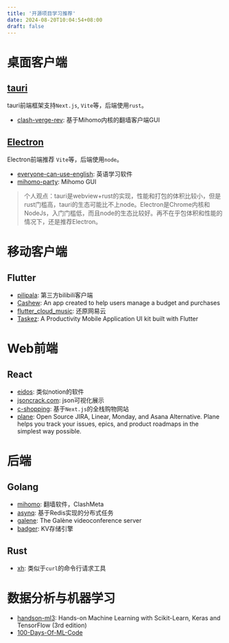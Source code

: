 ```yaml
---
title: '开源项目学习推荐'
date: 2024-08-20T10:04:54+08:00
draft: false
---
```


# 桌面客户端

## [tauri](https://tauri.app/)

tauri前端框架支持`Next.js`, `Vite`等，后端使用`rust`。

* [clash-verge-rev](https://github.com/clash-verge-rev/clash-verge-rev): 基于Mihomo内核的翻墙客户端GUI


## [Electron](https://www.electronforge.io/)

Electron前端推荐 `Vite`等，后端使用`node`。

* [everyone-can-use-english](https://github.com/ZuodaoTech/everyone-can-use-english): 英语学习软件
* [mihomo-party](https://github.com/pompurin404/mihomo-party): Mihomo GUI

> 个人观点：tauri是webview+rust的实现，性能和打包的体积比较小，但是rust门槛高，tauri的生态可能比不上node。Electron是Chrome内核和NodeJs，入门门槛低，而且node的生态比较好。再不在乎包体积和性能的情况下，还是推荐Electron。

# 移动客户端

## Flutter

* [pilipala](https://github.com/guozhigq/pilipala): 第三方bilibili客户端
* [Cashew](https://github.com/jameskokoska/Cashew): An app created to help users manage a budget and purchases
* [flutter_cloud_music](https://github.com/AIYO77/flutter_cloud_music): 还原网易云
* [Taskez](https://github.com/Davies-K/Taskez): A Productivity Mobile Application UI kit built with Flutter

# Web前端

## React

* [eidos](https://github.com/mayneyao/eidos): 类似notion的软件
* [jsoncrack.com](https://github.com/AykutSarac/jsoncrack.com): json可视化展示
* [c-shopping](https://github.com/huanghanzhilian/c-shopping): 基于`Next.js`的全栈购物网站
* [plane](https://github.com/makeplane/plane): Open Source JIRA, Linear, Monday, and Asana Alternative. Plane helps you track your issues, epics, and product roadmaps in the simplest way possible.

# 后端

## Golang

* [mihomo](https://github.com/MetaCubeX/mihomo): 翻墙软件，ClashMeta
* [asynq](https://github.com/hibiken/asynq): 基于Redis实现的分布式任务
* [galene](https://github.com/jech/galene): The Galène videoconference server
* [badger](https://github.com/dgraph-io/badger): KV存储引擎

## Rust

* [xh](https://github.com/ducaale/xh): 类似于`curl`的命令行请求工具

# 数据分析与机器学习

* [handson-ml3](https://github.com/ageron/handson-ml3): Hands-on Machine Learning with Scikit-Learn, Keras and TensorFlow (3rd edition)
* [100-Days-Of-ML-Code](https://github.com/MLEveryday/100-Days-Of-ML-Code)